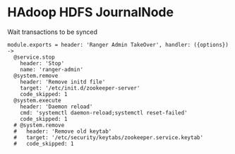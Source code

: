 
# HAdoop HDFS JournalNode

Wait transactions to be synced

    module.exports = header: 'Ranger Admin TakeOver', handler: ({options}) ->
      @service.stop
        header: 'Stop'
        name: 'ranger-admin'
      @system.remove
        header: 'Remove initd file'
        target: '/etc/init.d/zookeeper-server'
        code_skipped: 1
      @system.execute
        header: 'Daemon reload'
        cmd: 'systemctl daemon-reload;systemctl reset-failed'
        code_skipped: 1
      # @system.remove
      #   header: 'Remove old keytab'
      #   target: '/etc/security/keytabs/zookeeper.service.keytab'
      #   code_skipped: 1